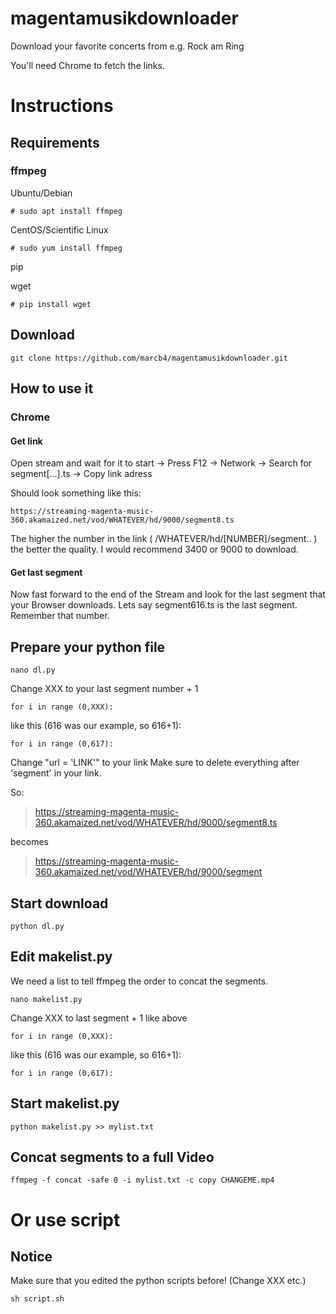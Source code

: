 # magentamusikdownloader
Download your favorite concerts from e.g. Rock am Ring 

You'll need Chrome to fetch the links.

# Instructions

## Requirements



### ffmpeg

Ubuntu/Debian
```
# sudo apt install ffmpeg
```

CentOS/Scientific Linux
```
# sudo yum install ffmpeg
```

pip

wget
```
# pip install wget
```


## Download
```
git clone https://github.com/marcb4/magentamusikdownloader.git
```

## How to use it
### Chrome
#### Get link
Open stream and wait for it to start -> Press F12 -> Network -> Search for segment[...].ts -> Copy link adress

Should look something like this:
```
https://streaming-magenta-music-360.akamaized.net/vod/WHATEVER/hd/9000/segment8.ts
```

The higher the number in the link ( /WHATEVER/hd/[NUMBER]/segment.. ) the better the quality.
I would recommend 3400 or 9000 to download.

#### Get last segment
Now fast forward to the end of the Stream and look for the last segment that your Browser downloads.
Lets say segment616.ts is the last segment.
Remember that number.

## Prepare your python file

```
nano dl.py
```

Change XXX to your last segment number + 1

```
for i in range (0,XXX):
```
like this (616 was our example, so 616+1):
```
for i in range (0,617):
```

Change "url = 'LINK'" to your link
Make sure to delete everything after 'segment' in your link.

So:
> https://streaming-magenta-music-360.akamaized.net/vod/WHATEVER/hd/9000/segment8.ts

becomes
> https://streaming-magenta-music-360.akamaized.net/vod/WHATEVER/hd/9000/segment

## Start download

```
python dl.py
```

## Edit makelist.py

We need a list to tell ffmpeg the order to concat the segments.

```
nano makelist.py
```

Change XXX to last segment + 1 like above
```
for i in range (0,XXX):
```
like this (616 was our example, so 616+1):
```
for i in range (0,617):
```
## Start makelist.py

```
python makelist.py >> mylist.txt
```

## Concat segments to a full Video

```
ffmpeg -f concat -safe 0 -i mylist.txt -c copy CHANGEME.mp4
```

# Or use script

## Notice
Make sure that you edited the python scripts before! (Change XXX etc.)

```
sh script.sh
```
